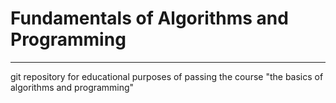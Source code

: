 # Fundamentals of Algorithms and Programming
____
git repository for educational purposes of passing the course "the basics of algorithms and programming"
